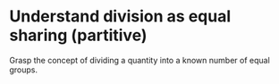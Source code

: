 # Understand division as equal sharing (partitive)

Grasp the concept of dividing a quantity into a known number of equal groups.
